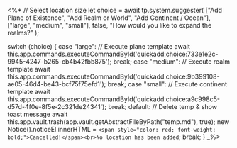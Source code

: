 <%*
// Select location size
let choice = await tp.system.suggester(
  ["Add Plane of Existence",
   "Add Realm or World", 
   "Add Continent / Ocean"],
  ["large", "medium", "small"],
  false,
  "How would you like to expand the realms?"
);

switch (choice) {
  case "large":
    // Execute plane template
    await this.app.commands.executeCommandById('quickadd:choice:733e1e2c-9945-4247-b265-cb4b42fbb875');
    break;
  case "medium":
    // Execute realm template
    await this.app.commands.executeCommandById('quickadd:choice:9b399108-ae05-46d4-be43-bcf75f75efd1');
    break;
  case "small":
    // Execute continent template
    await this.app.commands.executeCommandById('quickadd:choice:a9c998c5-d57d-4f0e-8f5e-2c321de24341');
    break;
  default:
    // Delete temp & show toast message
    await this.app.vault.trash(app.vault.getAbstractFileByPath("temp.md"), true);
    new Notice().noticeEl.innerHTML = `<span style="color: red; font-weight: bold;">Cancelled!</span><br>No location has been added`;
    break;
}
_%>